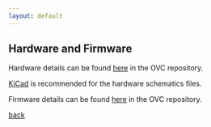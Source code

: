 ```yaml
---
layout: default
---
```


## Hardware and Firmware

Hardware details can be found
[here](https://github.com/osrf/ovc/tree/master/hardware) in the OVC repository.

[KiCad](http://kicad-pcb.org/) is recommended for the hardware schematics files.

Firmware details can be found
[here](https://github.com/osrf/ovc/tree/master/firmware) in the OVC repository.

[back](./)
